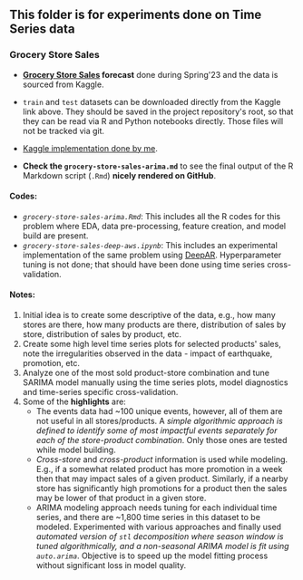 ## This folder is for experiments done on Time Series data

### Grocery Store Sales

* **[Grocery Store Sales][kaggle] forecast** done during Spring'23 and the data is sourced from Kaggle.  

* `train` and `test` datasets can be downloaded directly from the Kaggle link above. They should be saved in the project repository's root, so that they can be read via R and Python notebooks directly. Those files will not be tracked via git.  

* [Kaggle implementation done by me](https://www.kaggle.com/code/vivekatal/store-sales-forecasting-r-markdown).

* **Check the `grocery-store-sales-arima.md`** to see the final output of the R Markdown script (`.Rmd`) **nicely rendered on GitHub**.

#### Codes:
- *`grocery-store-sales-arima.Rmd`*: This includes all the R codes for this problem where EDA, data pre-processing, feature creation, and model build are present.
- *`grocery-store-sales-deep-aws.ipynb`*: This includes an experimental implementation of the same problem using [DeepAR](https://arxiv.org/pdf/1704.04110.pdf). Hyperparameter tuning is not done; that should have been done using time series cross-validation.  

#### Notes:
1. Initial idea is to create some descriptive of the data, e.g., how many stores are there, how many products are there, distribution of sales by store, distribution of sales by product, etc.
2. Create some high level time series plots for selected products' sales, note the irregularities observed in the data - impact of earthquake, promotion, etc.
3. Analyze one of the most sold product-store combination and tune SARIMA model manually using the time series plots, model diagnostics and time-series specific cross-validation.
4. Some of the **highlights** are:
    - The events data had ~100 unique events, however, all of them are not useful in all stores/products. A *simple algorithmic approach is defined to identify some of most impactful events separately for each of the store-product combination*. Only those ones are tested while model building.
    - *Cross-store* and *cross-product* information is used while modeling. E.g., if a somewhat related product has more promotion in a week then that may impact sales of a given product. Similarly, if a nearby store has significantly high promotions for a product then the sales may be lower of that product in a given store.
    - ARIMA modeling approach needs tuning for each individual time series, and there are ~1,800 time series in this dataset to be modeled. Experimented with various approaches and finally used *automated version of `stl` decomposition where season window is tuned algorithmically, and a non-seasonal ARIMA model is fit using `auto.arima`*. Objective is to speed up the model fitting process without significant loss in model quality.  


[kaggle]: https://www.kaggle.com/competitions/store-sales-time-series-forecasting
